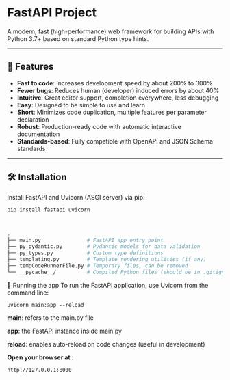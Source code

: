 # FastAPI Project

A modern, fast (high-performance) web framework for building APIs with Python 3.7+ based on standard Python type hints.

---

## 🚀 Features

- **Fast to code**: Increases development speed by about 200% to 300%
- **Fewer bugs**: Reduces human (developer) induced errors by about 40%
- **Intuitive**: Great editor support, completion everywhere, less debugging
- **Easy**: Designed to be simple to use and learn
- **Short**: Minimizes code duplication, multiple features per parameter declaration
- **Robust**: Production-ready code with automatic interactive documentation
- **Standards-based**: Fully compatible with OpenAPI and JSON Schema standards

---

## 🛠️ Installation

Install FastAPI and Uvicorn (ASGI server) via pip:

```bash
pip install fastapi uvicorn



.
├── main.py               # FastAPI app entry point
├── py_pydantic.py        # Pydantic models for data validation
├── py_types.py           # Custom type definitions
├── templating.py         # Template rendering utilities (if any)
├── tempCodeRunnerFile.py # Temporary files, can be removed
└── __pycache__/          # Compiled Python files (should be in .gitignore)

```
🚀 Running the app
To run the FastAPI application, use Uvicorn from the command line:
```
uvicorn main:app --reload

```
**main**: refers to the main.py file

**app**: the FastAPI instance inside main.py

**reload**: enables auto-reload on code changes (useful in development)

**Open your browser at :**
```
http://127.0.0.1:8000

